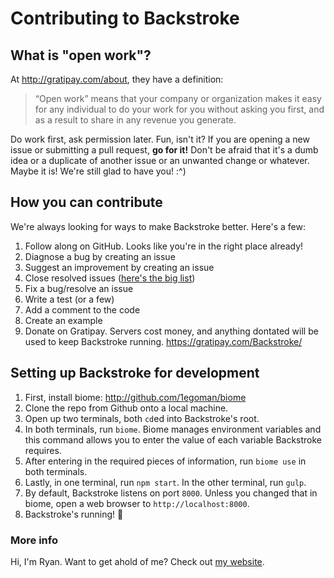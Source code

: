 # Contributing to Backstroke

## What is "open work"?
At http://gratipay.com/about, they have a definition:

> “Open work” means that your company or organization makes it easy for any individual to do your work for you without asking you first, and as a result to share in any revenue you generate. 

Do work first, ask permission later. Fun, isn't it? If you are opening a new issue or submitting a pull request, **go for it!** Don't be afraid that it's a dumb idea or a duplicate of another issue or an unwanted change or whatever. Maybe it is! We're still glad to have you! :^)

## How you can contribute
We're always looking for ways to make Backstroke better. Here's a few:

1. Follow along on GitHub. Looks like you're in the right place already!
2. Diagnose a bug by creating an issue
3. Suggest an improvement by creating an issue
4. Close resolved issues ([here's the big list](https://github.com/1egoman/backstroke/issues?q=is%3Aopen+is%3Aissue))
5. Fix a bug/resolve an issue
6. Write a test (or a few)
7. Add a comment to the code
8. Create an example
9. Donate on Gratipay. Servers cost money, and anything dontated will be used to keep Backstroke
   running. <https://gratipay.com/Backstroke/>

## Setting up Backstroke for development
1. First, install biome: <http://github.com/1egoman/biome>
2. Clone the repo from Github onto a local machine.
3. Open up two terminals, both `cd`ed into Backstroke's root.
4. In both terminals, run `biome`. Biome manages environment variables and this command allows you
   to enter the value of each variable Backstroke requires.
5. After entering in the required pieces of information, run `biome use` in both terminals.
6. Lastly, in one terminal, run `npm start`. In the other terminal, run `gulp`.
7. By default, Backstroke listens on port `8000`. Unless you changed that in biome, open a web
   browser to `http://localhost:8000`.
8. Backstroke's running! :tada:

### More info
Hi, I'm Ryan. Want to get ahold of me? Check out [my website](http://rgaus.net).
